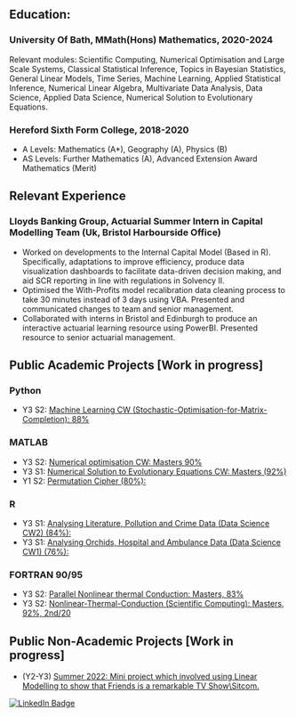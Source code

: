 ## Education:
### University Of Bath, MMath(Hons) Mathematics, 2020-2024
Relevant modules: Scientific Computing, Numerical Optimisation and Large Scale Systems, Classical 
Statistical Inference, Topics in Bayesian Statistics, General Linear Models, Time Series, Machine 
Learning, Applied Statistical Inference, Numerical Linear Algebra, Multivariate Data Analysis, Data 
Science, Applied Data Science, Numerical Solution to Evolutionary Equations.
### Hereford Sixth Form College, 2018-2020
- A Levels: Mathematics (A*), Geography (A), Physics (B)
- AS Levels: Further Mathematics (A), Advanced Extension Award Mathematics (Merit)
## Relevant Experience
### Lloyds Banking Group, Actuarial Summer Intern in Capital Modelling Team (Uk, Bristol Harbourside Office)
- Worked on developments to the Internal Capital Model (Based in R). Specifically, adaptations to improve efficiency, produce data visualization dashboards to facilitate data-driven decision making, and aid SCR reporting in line with regulations in Solvency II.
- Optimised the With-Profits model recalibration data cleaning process to take 30 minutes instead of 3 days using VBA. Presented and communicated changes to team and senior management. 
- Collaborated with interns in Bristol and Edinburgh to produce an interactive actuarial learning resource using PowerBI. Presented resource to senior actuarial management. 
## Public Academic Projects [Work in progress]
### Python 
- Y3 S2: <a href="https://github.com/HarryLyness/ML1-Stochastic-Optimisation-for-Matrix-Completion" target="_blank">Machine Learning CW (Stochastic-Optimisation-for-Matrix-Completion): 88%</a>
### MATLAB 
- Y3 S2: <a href="https://github.com/HarryLyness/Numerical-Optimisation-" target="_blank">Numerical optimisation CW: Masters 90%</a> 
- Y3 S1: <a href="https://github.com/HarryLyness/Numerical-Solution-to-Evolutionary-Equations-Coursework" target="_blank"> Numerical Solution to Evolutionary Equations CW: Masters (92%)</a> 
- Y1 S2: <a href="https://github.com/HarryLyness/Permutation-Cipher-2021-" target="_blank">Permutation Cipher (80%):</a>  
### R 
- Y3 S1: <a href="https://github.com/HarryLyness/Data-Science-Coursework-2" target="_blank">Analysing Literature, Pollution and Crime Data (Data Science CW2) (84%):</a>
- Y3 S1: <a href="https://github.com/HarryLyness/Data-Science-Coursework-1" target="_blank">Analysing Orchids, Hospital and Ambulance Data (Data Science CW1) (76%):</a>
### FORTRAN 90/95  
- Y3 S2: <a href="https://github.com/HarryLyness/MPI-FORTRAN-90-Nonlinear-Thermal-Conduction" target="_blank">Parallel Nonlinear thermal Conduction: Masters, 83%</a> 
- Y3 S2: <a href="https://github.com/HarryLyness/-Nonlinear-Thermal-Conduction-Quasi--Newton-Methods" target="_blank">Nonlinear-Thermal-Conduction (Scientific Computing): Masters, 92%, 2nd/20</a>

## Public Non-Academic Projects [Work in progress]

 - (Y2-Y3) <a href="https://github.com/HarryLyness/Linear-Modelling-Friends-Sitcom" target="_blank">Summer 2022: Mini project which involved using Linear Modelling to show that Friends is a remarkable TV Show\Sitcom.</a> 



<div id="badges">
  <a href="https://www.linkedin.com/in/harry-lyness/">
    <img src="https://img.shields.io/badge/linkedin-%230077B5.svg?style=for-the-badge&logo=linkedin&logoColor=white" alt="LinkedIn Badge"/>
  </a>
</div>

<!-- ![Top Langs](https://github-readme-stats.vercel.app/api/top-langs/?username=HarryLyness&hide_progress=true) -->


<!--
asdlkmalskdm
![Python](https://img.shields.io/static/v1?logo=python&label=&message=Python&color=36465D&logoColor=AAA&style=flat-square&link=)
![MATLAB](https://img.shields.io/static/v1?logo=MATLAB&label=&message=MATLAB&color=36465D&logoColor=AAA&style=flat-square&link=)
![RStudio](https://img.shields.io/static/v1?logo=R&label=&message=R&color=36465D&logoColor=AAA&style=flat-square&link=)
![FORTRAN](https://img.shields.io/static/v1?logo=FORTRAN&label=&message=FORTRAN&color=36465D&logoColor=AAA&style=flat-square&link=)
![VBA](https://img.shields.io/static/v1?logo=VBA&label=&message=VBA&color=36465D&logoColor=AAA&style=flat-square&link=)
![LaTeX](https://img.shields.io/badge/latex-%23008080.svg?style=for-the-badge&logo=latex&logoColor=white)
<!--
**HarryLyness/HarryLyness** is a ✨ _special_ ✨ repository because its `README.md` (this file) appears on your GitHub profile.
https://ileriayo.github.io/markdown-badges/
Here are some ideas to get you started:

- 🔭 I’m currently working on ...
- 🌱 I’m currently learning ...
- 👯 I’m looking to collaborate on ...
- 🤔 I’m looking for help with ...
- 💬 Ask me about ...
- 📫 How to reach me: ...
- 😄 Pronouns: ...
- ⚡ Fun fact: ...

# Hi, I'm Harry 👋
I'm working towards a Masters Degree in Mathematics. Particular areas of interests include numerical optimisation, machine learning and data science. 

https://github.com/anuraghazra/github-readme-stats

![Top Langs](https://github-readme-stats.vercel.app/api/top-langs/?username=HarryLyness&layout=compact)

![Top Langs](https://github-readme-stats.vercel.app/api/top-langs/?username=HarryLyness&hide=html)
![](https://komarev.com/ghpvc/?username=HarryLyness&color=blue)
![LinkedIn](https://img.shields.io/badge/linkedin-%230077B5.svg?style=for-the-badge&logo=linkedin&logoColor=white) https://www.linkedin.com/in/harry-lyness/
-->

